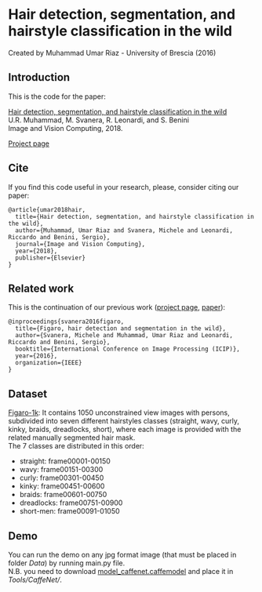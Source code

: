 # Hair detection, segmentation, and hairstyle classification in the wild
Created by Muhammad Umar Riaz - University of Brescia (2016)

## Introduction

This is the code for the paper:  

[Hair detection, segmentation, and hairstyle classification in the wild](https://www.sciencedirect.com/science/article/pii/S0262885618300143)  
U.R. Muhammad, M. Svanera, R. Leonardi, and S. Benini  
Image and Vision Computing, 2018. 

[Project page](http://www.eecs.qmul.ac.uk/~urm30/Hair.html)

## Cite
If you find this code useful in your research, please, consider citing our paper:
```
@article{umar2018hair,
  title={Hair detection, segmentation, and hairstyle classification in the wild},
  author={Muhammad, Umar Riaz and Svanera, Michele and Leonardi, Riccardo and Benini, Sergio},
  journal={Image and Vision Computing},
  year={2018},
  publisher={Elsevier}
}
```

## Related work
This is the continuation of our previous work ([project page](http://www.eecs.qmul.ac.uk/~urm30/Figaro.html), [paper](http://ieeexplore.ieee.org/document/7532494/)):
```
@inproceedings{svanera2016figaro,
  title={Figaro, hair detection and segmentation in the wild},
  author={Svanera, Michele and Muhammad, Umar Riaz and Leonardi, Riccardo and Benini, Sergio},
  booktitle={International Conference on Image Processing (ICIP)},
  year={2016},
  organization={IEEE}
}
```
## Dataset 
[Figaro-1k](https://drive.google.com/file/d/1G7VWeIy2t0yM7bdOeFrf6Eqf6Z_aF0f-/view?usp=sharing): It contains 1050 unconstrained view images with persons, subdivided into seven different hairstyles classes (straight, wavy, curly, kinky, braids, dreadlocks, short), where each image is provided with the related manually segmented hair mask.  
The 7 classes are distributed in this order:  
- straight: frame00001-00150  
- wavy: frame00151-00300  
- curly: frame00301-00450  
- kinky: frame00451-00600  
- braids: frame00601-00750  
- dreadlocks: frame00751-00900  
- short-men: frame00091-01050  

## Demo
You can run the demo on any jpg format image (that must be placed in folder *Data*) by running main.py file.  
N.B. you need to download [model_caffenet.caffemodel](https://drive.google.com/file/d/1efgExeaV0pDZkYj0M_tEi1IlZEycQdRq/view?usp=sharing) and place it in *Tools/CaffeNet/*.  


